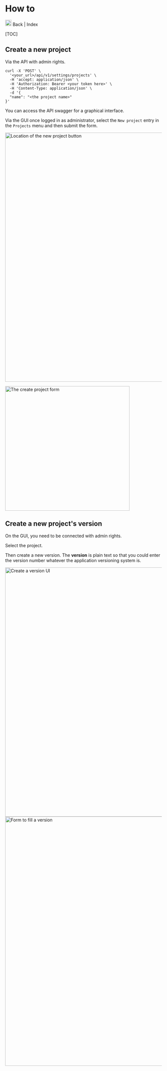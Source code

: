 # How to

<a hx-get="/documentation/index.md"> <img height="20" src="/assets/chevron-left-duo.svg" width="20"/> Back </a> | <a 
hx-get="/documentation/index.md"> Index </a> 

[TOC]

## Create a new project

Via the API with admin rights.

```commandline
curl -X 'POST' \
  '<your_url>/api/v1/settings/projects' \
  -H 'accept: application/json' \
  -H 'Authorization: Bearer <your token here>' \
  -H 'Content-Type: application/json' \
  -d '{
  "name": "<the project name>"
}'
```

You can access the API swagger for a graphical interface.

Via the GUI once logged in as administrator, select the `New project` entry in the `Projects` menu and then submit 
the form.

<img alt="Location of the new project button" src="/assets/howto/create_project_button_HT.png" title="Create project" width="800"/>

<img alt="The create project form" src="/assets/howto/create_project_form_HT.png" title="Create project 
form" width="400"/>

## Create a new project's version

On the GUI, you need to be connected with admin rights.

Select the project.

Then create a new version. The **version** is plain text so that you could enter the version number whatever the 
application versioning system is.

<img src="/assets/howto/create_version_HT.png" title="Create a version UI" width="800"/>

<img alt="Form to fill a version" src="/assets/howto/create_version_fill_version_HT.png" title="Fill version UI" width="800"/>